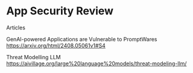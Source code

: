 # App Security Review

Articles

GenAI-powered Applications are Vulnerable to PromptWares\
https://arxiv.org/html/2408.05061v1#S4

Threat Modelling LLM 
https://aivillage.org/large%20language%20models/threat-modeling-llm/